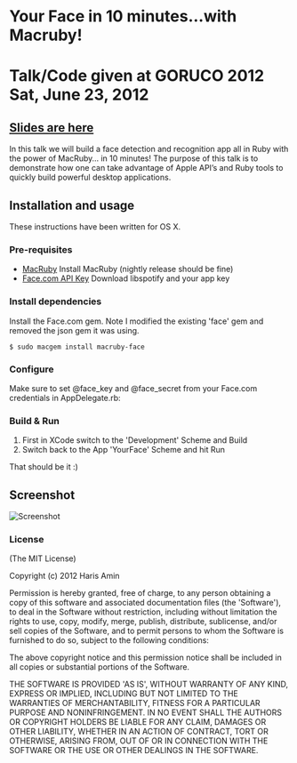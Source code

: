 # Your Face in 10 minutes...with Macruby!
# Talk/Code given at GORUCO 2012 Sat, June 23, 2012

## [Slides are here](https://github.com/hamin/YouFace-MacRuby-Slides.git)

In this talk we will build a face detection and recognition app all in Ruby with the power of MacRuby… in 10 minutes! The purpose of this talk is to demonstrate how one can take advantage of Apple API’s and Ruby tools to quickly build powerful desktop applications.


## Installation and usage ##

These instructions have been written for OS X.

### Pre-requisites ###
  * [MacRuby](http://macruby.org) Install MacRuby (nightly release should be fine)
  * [Face.com API Key](http://developers.face.com/) Download libspotify and your app key
    
### Install dependencies ###

Install the Face.com gem. Note I modified the existing 'face' gem and removed the json gem it was using.

    $ sudo macgem install macruby-face

### Configure ###

Make sure to set @face_key and @face_secret from your Face.com credentials in AppDelegate.rb:

### Build & Run ###

1. First in XCode switch to the 'Development' Scheme and Build
2. Switch back to the App 'YourFace' Scheme and hit Run
    
That should be it :)

## Screenshot ##

![Screenshot](http://i.imgur.com/tQ0A7.png)

### License ###

(The MIT License)

Copyright (c) 2012 Haris Amin

Permission is hereby granted, free of charge, to any person obtaining a copy of
this software and associated documentation files (the 'Software'), to deal in
the Software without restriction, including without limitation the rights to use,
copy, modify, merge, publish, distribute, sublicense, and/or sell copies of the
Software, and to permit persons to whom the Software is furnished to do so,
subject to the following conditions:

The above copyright notice and this permission notice shall be included in all
copies or substantial portions of the Software.

THE SOFTWARE IS PROVIDED 'AS IS', WITHOUT WARRANTY OF ANY KIND, EXPRESS OR
IMPLIED, INCLUDING BUT NOT LIMITED TO THE WARRANTIES OF MERCHANTABILITY, FITNESS
FOR A PARTICULAR PURPOSE AND NONINFRINGEMENT. IN NO EVENT SHALL THE AUTHORS OR
COPYRIGHT HOLDERS BE LIABLE FOR ANY CLAIM, DAMAGES OR OTHER LIABILITY, WHETHER
IN AN ACTION OF CONTRACT, TORT OR OTHERWISE, ARISING FROM, OUT OF OR IN
CONNECTION WITH THE SOFTWARE OR THE USE OR OTHER DEALINGS IN THE SOFTWARE.